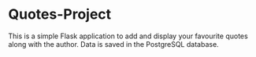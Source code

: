 # Quotes-Project

This is a simple Flask application to add and display your favourite quotes along with the author. Data is saved in the PostgreSQL database.

